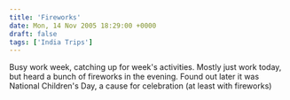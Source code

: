 ```yaml
---
title: 'Fireworks'
date: Mon, 14 Nov 2005 18:29:00 +0000
draft: false
tags: ['India Trips']
---
```


Busy work week, catching up for week's activities. Mostly just work today, but heard a bunch of fireworks in the evening. Found out later it was National Children's Day, a cause for celebration (at least with fireworks)